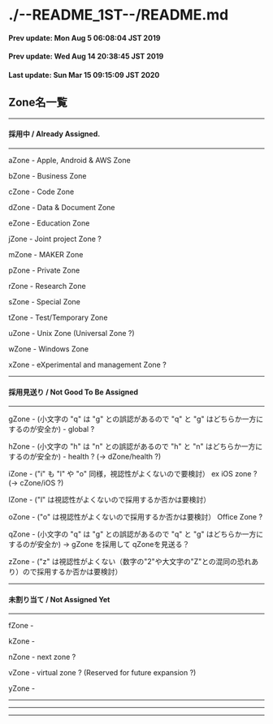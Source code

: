 # ./--README_1ST--/README.md

#### Prev update: Mon Aug  5 06:08:04 JST 2019

#### Prev update: Wed Aug 14 20:38:45 JST 2019

#### Last update: Sun Mar 15 09:15:09 JST 2020

## Zone名一覧

----------------------------------------
#### 採用中 / Already Assigned. 
----------------------------------------

aZone - Apple, Android & AWS Zone

bZone - Business Zone

cZone - Code Zone

dZone - Data & Document Zone

eZone - Education Zone

jZone - Joint project Zone ?

mZone - MAKER Zone

pZone - Private Zone

rZone - Research Zone

sZone - Special Zone 

tZone - Test/Temporary Zone

uZone - Unix Zone (Universal Zone ?)

wZone - Windows Zone

xZone - eXperimental and management Zone ?

----------------------------------------
#### 採用見送り / Not Good To Be Assigned
----------------------------------------

gZone - (小文字の "q" は "g" との誤認があるので "q" と "g" はどちらか一方にするのが安全か) - global ?

hZone - (小文字の "h" は "n" との誤認があるので "h" と "n" はどちらか一方にするのが安全か) - health ? (-> dZone/health ?)

iZone - ("i" も "l" や "o" 同様，視認性がよくないので要検討） ex iOS zone ? (-> cZone/iOS ?)

lZone - ("l" は視認性がよくないので採用するか否かは要検討）

oZone - ("o" は視認性がよくないので採用するか否かは要検討） Office Zone ?

qZone - (小文字の "q" は "g" との誤認があるので "q" と "g" はどちらか一方にするのが安全か)  -> gZone を採用して qZoneを見送る？

zZone - ("z" は視認性がよくない（数字の"2"や大文字の"Z"との混同の恐れあり）ので採用するか否かは要検討）

----------------------------------------
#### 未割り当て / Not Assigned Yet
----------------------------------------

fZone -

kZone -

nZone - next zone ?

vZone - virtual zone ? (Reserved for future expansion ?)

yZone -

----------


----------------------------------------

----

